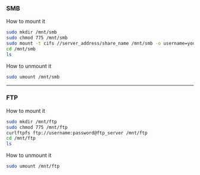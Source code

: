 ### SMB

How to mount it
```bash
sudo mkdir /mnt/smb
sudo chmod 775 /mnt/smb
sudo mount -t cifs //server_address/share_name /mnt/smb -o username=your_username,password=your_password
cd /mnt/smb
ls
```

How to unmount it
```bash
sudo umount /mnt/smb
```
---

### FTP

How to mount it
```bash
sudo mkdir /mnt/ftp
sudo chmod 775 /mnt/ftp
curlftpfs ftp://username:password@ftp_server /mnt/ftp
cd /mnt/ftp
ls
```

How to unmount it
```bash
sudo umount /mnt/ftp
```
